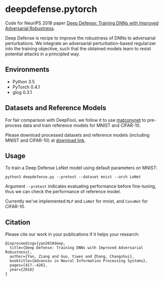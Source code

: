 # deepdefense.pytorch
Code for NeurIPS 2018 paper [Deep Defense: Training DNNs with Improved Adversarial Robustness](https://papers.nips.cc/paper/7324-deep-defense-training-dnns-with-improved-adversarial-robustness).

Deep Defense is recipe to improve the robustness of DNNs to adversarial perturbations. We integrate an adversarial perturbation-based regularizer into the training objective, such that the obtained models learn to resist potential attacks in a principled way.

## Environments
* Python 3.5
* PyTorch 0.4.1
* glog 0.3.1

## Datasets and Reference Models
For fair comparison with DeepFool, we follow it to use [matconvnet](https://github.com/vlfeat/matconvnet/releases/tag/v1.0-beta24) to pre-process data and train reference models for MNIST and CIFAR-10.

Please download processed datasets and reference models (including MNIST and CIFAR-10) at [download link](https://drive.google.com/open?id=15xoZ-LUbc9GZpTlxmCJmvL_DR2qYEu2J).

## Usage
To train a Deep Defense LeNet model using default parameters on MNIST:

```
python3 deepdefense.py --pretest --dataset mnist --arch LeNet
```

Argument ```--pretest``` indicates evaluating performance before fine-tuning, thus we can check the performance of reference model.

Currently we've implemented ```MLP``` and ```LeNet``` for mnist, and ```ConvNet``` for CIFAR-10.

## Citation
Please cite our work in your publications if it helps your research:

```
@inproceedings{yan2018deep,
  title={Deep Defense: Training DNNs with Improved Adversarial Robustness},
  author={Yan, Ziang and Guo, Yiwen and Zhang, Changshui},
  booktitle={Advances in Neural Information Processing Systems},
  pages={417--426},
  year={2018}
}
```
